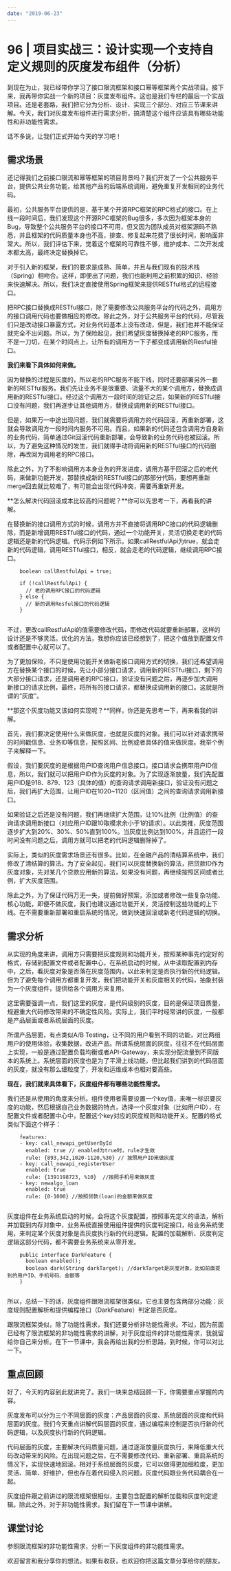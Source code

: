 ```yaml
---
date: "2019-06-23"
---  
```

      
# 96 | 项目实战三：设计实现一个支持自定义规则的灰度发布组件（分析）
到现在为止，我已经带你学习了接口限流框架和接口幂等框架两个实战项目。接下来，我再带你实战一个新的项目：灰度发布组件。这也是我们专栏的最后一个实战项目。还是老套路，我们把它分为分析、设计、实现三个部分、对应三节课来讲解。今天，我们对灰度发布组件进行需求分析，搞清楚这个组件应该具有哪些功能性和非功能性需求。

话不多说，让我们正式开始今天的学习吧！

## 需求场景

还记得我们之前接口限流和幂等框架的项目背景吗？我们开发了一个公共服务平台，提供公共业务功能，给其他产品的后端系统调用，避免重复开发相同的业务代码。

最初，公共服务平台提供的是，基于某个开源RPC框架的RPC格式的接口。在上线一段时间后，我们发现这个开源RPC框架的Bug很多，多次因为框架本身的Bug，导致整个公共服务平台的接口不可用，但又因为团队成员对框架源码不熟悉，并且框架的代码质量本身也不高，排查、修复起来花费了很长时间，影响面非常大。所以，我们评估下来，觉着这个框架的可靠性不够，维护成本、二次开发成本都太高，最终决定替换掉它。

对于引入新的框架，我们的要求是成熟、简单，并且与我们现有的技术栈（Spring）相吻合。这样，即便出了问题，我们也能利用之前积累的知识、经验来快速解决。所以，我们决定直接使用Spring框架来提供RESTful格式的远程接口。

<!-- [[[read_end]]] -->

把RPC接口替换成RESTful接口，除了需要修改公共服务平台的代码之外，调用方的接口调用代码也要做相应的修改。除此之外，对于公共服务平台的代码，尽管我们只是改动接口暴露方式，对业务代码基本上没有改动，但是，我们也并不能保证就完全不出问题。所以，为了保险起见，我们希望灰度替换掉老的RPC服务，而不是一刀切，在某个时间点上，让所有的调用方一下子都变成调用新的Resful接口。

**我们来看下具体如何来做。**

因为替换的过程是灰度的，所以老的RPC服务不能下线，同时还要部署另外一套新的RESTful服务。我们先让业务不是很重要、流量不大的某个调用方，替换成调用新的RESTful接口。经过这个调用方一段时间的验证之后，如果新的RESTful接口没有问题，我们再逐步让其他调用方，替换成调用新的RESTful接口。

但是，如果万一中途出现问题，我们就需要将调用方的代码回滚，再重新部署，这就会导致调用方一段时间内服务不可用。而且，如果新的代码还包含调用方自身新的业务代码，简单通过Git回滚代码重新部署，会导致新的业务代码也被回滚。所以，为了避免这种情况的发生，我们就得手动将调用新的RESTful接口的代码删除，再改回为调用老的RPC接口。

除此之外，为了不影响调用方本身业务的开发进度，调用方基于回滚之后的老代码，来做新功能开发，那替换成新的RESTful接口的那部分代码，要想再重新merge回去就比较难了，有可能会出现代码冲突，需要再重新开发。

**怎么解决代码回滚成本比较高的问题呢？**你可以先思考一下，再看我的讲解。

在替换新的接口调用方式的时候，调用方并不直接将调用RPC接口的代码逻辑删除，而是新增调用RESTful接口的代码，通过一个功能开关，灵活切换走老的代码逻辑还是新的代码逻辑。代码示例如下所示。如果callRestfulApi为true，就会走新的代码逻辑，调用RESTful接口，相反，就会走老的代码逻辑，继续调用RPC接口。

```
    boolean callRestfulApi = true;
    
    if (!callRestfulApi) {
      // 老的调用RPC接口的代码逻辑
    } else {
      // 新的调用Resful接口的代码逻辑
    }
    

```

不过，更改callRestfulApi的值需要修改代码，而修改代码就要重新部署，这样的设计还是不够灵活。优化的方法，我想你应该已经想到了，把这个值放到配置文件或者配置中心就可以了。

为了更加保险，不只是使用功能开关做新老接口调用方式的切换，我们还希望调用方在替换某个接口的时候，先让小部分接口请求，调用新的RESTful接口，剩下的大部分接口请求，还是调用老的RPC接口，验证没有问题之后，再逐步加大调用新接口的请求比例，最终，将所有的接口请求，都替换成调用新的接口。这就是所谓的“灰度”。

**那这个灰度功能又该如何实现呢？**同样，你还是先思考一下，再来看我的讲解。

首先，我们要决定使用什么来做灰度，也就是灰度的对象。我们可以针对请求携带的时间戳信息、业务ID等信息，按照区间、比例或者具体的值来做灰度。我举个例子来解释一下。

假设，我们要灰度的是根据用户ID查询用户信息接口。接口请求会携带用户ID信息，所以，我们就可以把用户ID作为灰度的对象。为了实现逐渐放量，我们先配置用户ID是918、879、123（具体的值）的查询请求调用新接口，验证没有问题之后，我们再扩大范围，让用户ID在1020\~1120（区间值）之间的查询请求调用新接口。

如果验证之后还是没有问题，我们再继续扩大范围，让10\%比例（比例值）的查询请求调用新接口（对应用户ID跟10取模求余小于1的请求）。以此类推，灰度范围逐步扩大到20\%、30\%、50\%直到100\%。当灰度比例达到100\%，并且运行一段时间没有问题之后，调用方就可以把老的代码逻辑删除掉了。

实际上，类似的灰度需求场景还有很多。比如，在金融产品的清结算系统中，我们修改了清结算的算法。为了安全起见，我们可以灰度替换新的算法，把贷款ID作为灰度对象，先对某几个贷款应用新的算法，如果没有问题，再继续按照区间或者比例，扩大灰度范围。

除此之外，为了保证代码万无一失，提前做好预案，添加或者修改一些复杂功能、核心功能，即便不做灰度，我们也建议通过功能开关，灵活控制这些功能的上下线。在不需要重新部署和重启系统的情况，做到快速回滚或新老代码逻辑的切换。

## 需求分析

从实现的角度来讲，调用方只需要把灰度规则和功能开关，按照某种事先约定好的格式，存储到配置文件或者配置中心，在系统启动的时候，从中读取配置到内存中，之后，看灰度对象是否落在灰度范围内，以此来判定是否执行新的代码逻辑。但为了避免每个调用方都重复开发，我们把功能开关和灰度相关的代码，抽象封装为一个灰度组件，提供给各个调用方来复用。

这里需要强调一点，我们这里的灰度，是代码级别的灰度，目的是保证项目质量，规避重大代码修改带来的不确定性风险。实际上，我们平时经常讲的灰度，一般都是产品层面或者系统层面的灰度。

所谓产品层面，有点类似A/B Testing，让不同的用户看到不同的功能，对比两组用户的使用体验，收集数据，改进产品。所谓系统层面的灰度，往往不在代码层面上实现，一般是通过配置负载均衡或者API-Gateway，来实现分配流量到不同版本的系统上。系统层面的灰度也是为了平滑上线功能，但比起我们讲到的代码层面的灰度，就没有那么细粒度了，开发和运维成本也相对要高些。

**现在，我们就来具体看下，灰度组件都有哪些功能性需求。**

我们还是从使用的角度来分析。组件使用者需要设置一个key值，来唯一标识要灰度的功能，然后根据自己业务数据的特点，选择一个灰度对象（比如用户ID），在配置文件或者配置中心中，配置这个key对应的灰度规则和功能开关。配置的格式类似下面这个样子：

```
    features:
    - key: call_newapi_getUserById
      enabled: true // enabled为true时，rule才生效
      rule: {893,342,1020-1120,%30} // 按照用户ID来做灰度
    - key: call_newapi_registerUser
      enabled: true
      rule: {1391198723, %10}  //按照手机号来做灰度
    - key: newalgo_loan
      enabled: true
      rule: {0-1000} //按照贷款(loan)的金额来做灰度
    

```

灰度组件在业务系统启动的时候，会将这个灰度配置，按照事先定义的语法，解析并加载到内存对象中，业务系统直接使用组件提供的灰度判定接口，给业务系统使用，来判定某个灰度对象是否灰度执行新的代码逻辑。配置的加载解析、灰度判定逻辑这部分代码，都不需要业务系统来从零开发。

```
    public interface DarkFeature {
      boolean enabled();
      boolean dark(String darkTarget); //darkTarget是灰度对象，比如前面提到的用户ID、手机号码、金额等
    }
    

```

所以，总结一下的话，灰度组件跟限流框架很类似，它也主要包含两部分功能：灰度规则配置解析和提供编程接口（DarkFeature）判定是否灰度。

跟限流框架类似，除了功能性需求，我们还要分析非功能性需求。不过，因为前面已经有了限流框架的非功能性需求的讲解，对于灰度组件的非功能性需求，我就留给你自己来分析。在下一节课中，我会再给出我的分析思路，到时候，你可以对比一下。

## 重点回顾

好了，今天的内容到此就讲完了。我们一块来总结回顾一下，你需要重点掌握的内容。

灰度发布可以分为三个不同层面的灰度：产品层面的灰度、系统层面的灰度和代码层面的灰度。我们今天重点讲解代码层面的灰度，通过编程来控制是否执行新的代码逻辑，以及灰度执行新的代码逻辑。

代码层面的灰度，主要解决代码质量问题，通过逐渐放量灰度执行，来降低重大代码改动带来的风险。在出现问题之后，在不需要修改代码、重新部署、重启系统的情况下，实现快速地回滚。相对于系统层面的灰度，它可以做得更加细粒度，更加灵活、简单、好维护，但也存在着代码侵入的问题，灰度代码跟业务代码耦合在一起。

灰度组件跟之前讲过的限流框架很相似，主要包含配置的解析加载和灰度判定逻辑。除此之外，对于非功能性需求，我们留在下一节课中讲解。

## 课堂讨论

参照限流框架的非功能性需求，分析一下灰度组件的非功能性需求。

欢迎留言和我分享你的想法。如果有收获，也欢迎你把这篇文章分享给你的朋友。